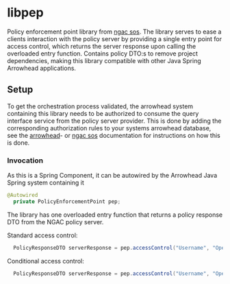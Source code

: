 # libpep
Policy enforcement point library from [ngac sos](https://github.com/esen96/sos-ngac). The library serves to ease a clients interaction with the policy server by providing a single entry point for access control, which returns the server response upon calling the overloaded entry function. Contains policy DTO:s to remove project dependencies, making this library compatible with other Java Spring Arrowhead applications.

## Setup
To get the orchestration process validated, the arrowhead system containing this library needs to be authorized to consume the query interface service from the policy server provider. This is done by adding the corresponding authorization rules to your systems arrowhead database, see the [arrowhead](https://github.com/eclipse-arrowhead/core-java-spring)- or [ngac sos](https://github.com/esen96/sos-ngac) documentation for instructions on how this is done.

### Invocation
As this is a Spring Component, it can be autowired by the Arrowhead Java Spring system containing it

```java
@Autowired 
  private PolicyEnforcementPoint pep;
```
The library has one overloaded entry function that returns a policy response DTO from the NGAC policy server. 

Standard access control:

```java
  PolicyResponseDTO serverResponse = pep.accessControl("Username", "Operation", "Object");
```

Conditional access control:

```java
  PolicyResponseDTO serverResponse = pep.accessControl("Username", "Operation", "Object", "Condition");
```
